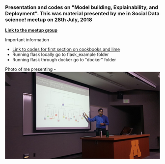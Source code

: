 ### Presentation and codes on "Model building, Explainability, and Deployment". This was material presented by me in Social Data science! meetup on 28th July, 2018

**[Link to the meetup group](https://www.meetup.com/socialdatascience/events/252548938)**

Important information -

- [Link to codes for first section on cookbooks and lime](https://github.com/aayushmnit/cookbook)
- Running flask locally go to flask_example folder
- Running flask through docker go to "docker" folder

Photo of me presenting -
![alt text](https://github.com/aayushmnit/Data-science-presentation/blob/master/Deep_dive_in_hierarchical_clustering/20171011_201451.jpg)
